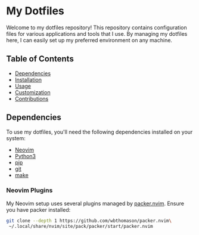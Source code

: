 # My Dotfiles

Welcome to my dotfiles repository! This repository contains configuration files for various applications and tools that I use. By managing my dotfiles here, I can easily set up my preferred environment on any machine.

## Table of Contents

- [Dependencies](#dependencies)
- [Installation](#installation)
- [Usage](#usage)
- [Customization](#customization)
- [Contributions](#contributions)

## Dependencies

To use my dotfiles, you'll need the following dependencies installed on your system:

- [Neovim](https://neovim.io/)
- [Python3](https://www.python.org/)
- [pip](https://pip.pypa.io/en/stable/)
- [git](https://git-scm.com/)
- [make](https://www.gnu.org/software/make/)

### Neovim Plugins

My Neovim setup uses several plugins managed by [packer.nvim](https://github.com/wbthomason/packer.nvim). Ensure you have packer installed:

```bash
git clone --depth 1 https://github.com/wbthomason/packer.nvim\
 ~/.local/share/nvim/site/pack/packer/start/packer.nvim

```
